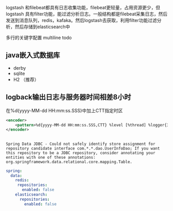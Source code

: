 logstash 和filebeat都具有日志收集功能，filebeat更轻量，占用资源更少，但logstash 具有filter功能，能过滤分析日志。一般结构都是filebeat采集日志，然后发送到消息队列，redis，kafaka。然后logstash去获取，利用filter功能过滤分析，然后存储到elasticsearch中


多行的关键字配置 
multiline  todo



## java嵌入式数据库
- derby
- sqlite
- H2 （推荐）


## logback输出日志与服务器时间相差8小时


在%d{yyyy-MM-dd HH:mm:ss.SSS}中加上CTT指定时区

```XML
<encoder>
    <pattern>%d{yyyy-MM-dd HH:mm:ss.SSS,CTT} %level [%thread] %logger{36} [%file : %line] %msg%n</pattern>
</encoder>
```


## 

```log
Spring Data JDBC - Could not safely identify store assignment for repository candidate interface com.*.*.dao.UserInfoDao; If you want this repository to be a JDBC repository, consider annotating your entities with one of these annotations: org.springframework.data.relational.core.mapping.Table.
```


```yaml
spring:
  data:
    redis:
     repositories:
       enabled: false
    elasticsearch:
      repositories:
        enabled: false
```        